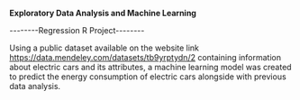 ********Exploratory Data Analysis and Machine Learning********

--------Regression R Project--------

Using a public dataset available on the website link https://data.mendeley.com/datasets/tb9yrptydn/2 containing information about electric cars and its attributes, a machine learning model was created to predict the energy consumption of electric cars alongside with previous data analysis.
